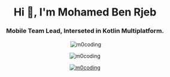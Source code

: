 <h1 align="center">Hi 👋, I'm Mohamed Ben Rjeb</h1>
<h3 align="center">Mobile Team Lead, Interseted in Kotlin Multiplatform.</h3>

<p align="center">&nbsp;<img align="center" src="https://github-readme-stats-sigma-five.vercel.app/api?username=m0coding&show_icons=true&locale=en" alt="m0coding" /></p>


<p align="center"><img align="center" src="https://github-readme-stats-sigma-five.vercel.app/api/top-langs?username=m0coding&show_icons=true&locale=en&layout=compact" alt="m0coding" /></p>

<!-- <p align="center"> <img src="https://komarev.com/ghpvc/?username=m0coding&label=Profile%20views&color=0e75b6&style=flat" alt="m0codinge" /> </p> -->

<p align="center"> <a href="https://github.com/ryo-ma/github-profile-trophy"><img src="https://github-profile-trophy.vercel.app/?username=m0coding" alt="m0coding" /></a> </p>
